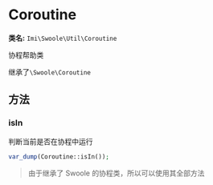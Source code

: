 # Coroutine

**类名:** `Imi\Swoole\Util\Coroutine`

协程帮助类

继承了`\Swoole\Coroutine`

## 方法

### isIn

判断当前是否在协程中运行

```php
var_dump(Coroutine::isIn());
```

> 由于继承了 Swoole 的协程类，所以可以使用其全部方法
